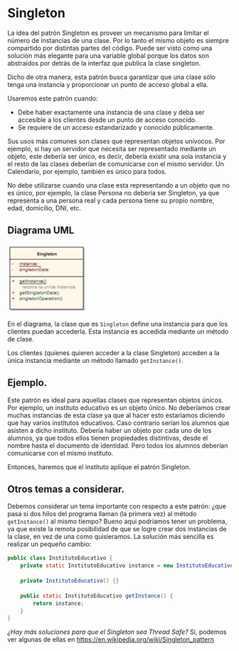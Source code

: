 # Singleton

La idea del patrón Singleton es proveer un mecanismo para limitar el número de instancias de una clase. Por lo tanto el mismo objeto es siempre compartido por distintas partes del código. Puede ser visto como una solución más elegante para una variable global porque los datos son abstraídos por detrás de la interfaz que publica la clase singleton.

Dicho de otra manera, esta patrón busca garantizar que una clase sólo tenga una instancia y proporcionar un punto de acceso global a ella.

Usaremos este patrón cuando:
- Debe haber exactamente una instancia de una clase y deba ser accesible a los clientes desde un punto de acceso conocido.
- Se requiere de un acceso estandarizado y conocido públicamente.

Sus usos más comunes son clases que representan objetos unívocos. Por ejemplo, si hay un servidor que necesita ser representado mediante un objeto, este debería ser único, es decir, debería existir una sola instancia y el resto de las clases deberían de comunicarse con el mismo servidor. Un Calendario, por ejemplo, también es único para todos.

No debe utilizarse cuando una clase esta representando a un objeto que no es único, por ejemplo, la clase Persona no debería ser Singleton, ya que representa a una persona real y cada persona tiene su propio nombre, edad, domicilio, DNI, etc.

## Diagrama UML

![singleton](/images/singleton.jpg)

En el diagrama, la clase que es `Singleton` define una instancia para que los clientes puedan accederla. Esta instancia es accedida mediante un método de clase.

Los clientes (quienes quieren acceder a la clase Singleton) acceden a la única instancia mediante un método llamado `getInstance()`.

## Ejemplo.

Este patrón es ideal para aquellas clases que representan objetos únicos. Por ejemplo, un instituto educativo es un objeto único. No deberíamos crear muchas instancias de esta clase ya que al hacer esto estaríamos diciendo que hay varios institutos educativos. Caso contrario serían los alumnos que asisten a dicho instituto. Debería haber un objeto por cada uno de los alumnos, ya que todos ellos tienen propiedades distintivas, desde el nombre hasta el documento de identidad. Pero todos los alumnos deberían comunicarse con el mismo instituto.

Entonces, haremos que el instituto aplique el patrón Singleton.

## Otros temas a considerar.
 
Debemos considerar un tema importante con respecto a este patrón: ¿que pasa si dos hilos del programa llaman (la primera vez) al método `getInstance()` al mismo tiempo? Bueno aqui podriamos tener un problema, ya que existe la remota posibilidad de que se logre crear dos instancias de la clase, en vez de una como quisieramos. La solución más sencilla es realizar un pequeño cambio:

```Java
public class InstitutoEducativo {
    private static InstitutoEducativo instance = new InstitutoEducativo();

    private InstitutoEducativo() {}

    public static InstitutoEducativo getInstance() {
        return instance;
    }
}
```

*¿Hay más soluciones para que el Singleton sea Thread Safe?* Si, podemos ver algunas de ellas en https://en.wikipedia.org/wiki/Singleton_pattern